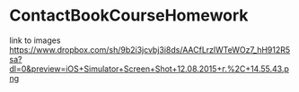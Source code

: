 # ContactBookCourseHomework
link to images https://www.dropbox.com/sh/9b2i3jcvbj3i8ds/AACfLrzlWTeWOz7_hH912R5sa?dl=0&preview=iOS+Simulator+Screen+Shot+12.08.2015+г.%2C+14.55.43.png
